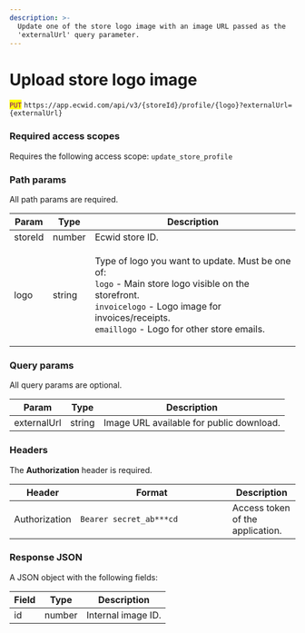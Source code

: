 ```yaml
---
description: >-
  Update one of the store logo image with an image URL passed as the
  'externalUrl' query parameter.
---
```


# Upload store logo image

<mark style="color:purple;">`PUT`</mark> `https://app.ecwid.com/api/v3/{storeId}/profile/{logo}?externalUrl={externalUrl}`

### Required access scopes

Requires the following access scope: `update_store_profile`

### Path params

All path params are required.

| Param   | Type   | Description                                                                                                                                                                                                                                         |
| ------- | ------ | --------------------------------------------------------------------------------------------------------------------------------------------------------------------------------------------------------------------------------------------------- |
| storeId | number | Ecwid store ID.                                                                                                                                                                                                                                     |
| logo    | string | <p>Type of logo you want to update. Must be one of:<br><code>logo</code>  - Main store logo visible on the storefront.<br><code>invoicelogo</code> - Logo image for invoices/receipts.<br><code>emaillogo</code> - Logo for other store emails.</p> |

### Query params

All query params are optional.

| Param       | Type   | Description                              |
| ----------- | ------ | ---------------------------------------- |
| externalUrl | string | Image URL available for public download. |

### Headers

The **Authorization** header is required.

<table><thead><tr><th>Header</th><th width="252">Format</th><th>Description</th></tr></thead><tbody><tr><td>Authorization</td><td><code>Bearer secret_ab***cd</code></td><td>Access token of the application.</td></tr></tbody></table>

### Response JSON

A JSON object with the following fields:

| Field | Type   | Description        |
| ----- | ------ | ------------------ |
| id    | number | Internal image ID. |
